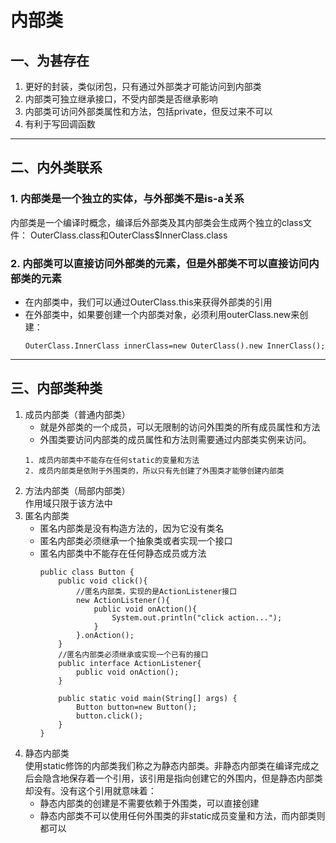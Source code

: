# 内部类  
## 一、为甚存在  
1. 更好的封装，类似闭包，只有通过外部类才可能访问到内部类  
2. 内部类可独立继承接口，不受内部类是否继承影响  
3. 内部类可访问外部类属性和方法，包括private，但反过来不可以  
4. 有利于写回调函数  
---

## 二、内外类联系  
### 1. 内部类是一个独立的实体，与外部类不是is-a关系  
内部类是一个编译时概念，编译后外部类及其内部类会生成两个独立的class文件： OuterClass.class和OuterClass$InnerClass.class  
### 2. 内部类可以直接访问外部类的元素，但是外部类不可以直接访问内部类的元素  
- 在内部类中，我们可以通过OuterClass.this来获得外部类的引用  
- 在外部类中，如果要创建一个内部类对象，必须利用outerClass.new来创建：  
  ```  
  OuterClass.InnerClass innerClass=new OuterClass().new InnerClass();  
  ```  
---  

## 三、内部类种类  
1. 成员内部类（普通内部类）  
    - 就是外部类的一个成员，可以无限制的访问外围类的所有成员属性和方法  
    - 外围类要访问内部类的成员属性和方法则需要通过内部类实例来访问。  
    ~~~
    1. 成员内部类中不能存在任何static的变量和方法
    2. 成员内部类是依附于外围类的，所以只有先创建了外围类才能够创建内部类  
    ~~~  
2. 方法内部类（局部内部类）  
作用域只限于该方法中  
3. 匿名内部类  
   - 匿名内部类是没有构造方法的，因为它没有类名  
   - 匿名内部类必须继承一个抽象类或者实现一个接口
   - 匿名内部类中不能存在任何静态成员或方法  
      ~~~  
      public class Button {
          public void click(){
              //匿名内部类，实现的是ActionListener接口
              new ActionListener(){
                  public void onAction(){
                      System.out.println("click action...");
                  }
              }.onAction();
          }
          //匿名内部类必须继承或实现一个已有的接口
          public interface ActionListener{
              public void onAction();
          }
      
          public static void main(String[] args) {
              Button button=new Button();
              button.click();
          }
      }
      ~~~
4. 静态内部类  
使用static修饰的内部类我们称之为静态内部类。非静态内部类在编译完成之后会隐含地保存着一个引用，该引用是指向创建它的外围内，但是静态内部类却没有。没有这个引用就意味着：  
   - 静态内部类的创建是不需要依赖于外围类，可以直接创建
   - 静态内部类不可以使用任何外围类的非static成员变量和方法，而内部类则都可以  
